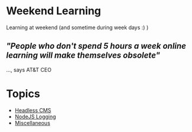 # Weekend Learning
Learning at weekend (and sometime during week days :) )

## *"People who don't spend 5 hours a week online learning will make themselves obsolete"*
..., says AT&T CEO

# Topics
- [Headless CMS](HeadlessCMS.md)
- [NodeJS Logging](NodeJSLogging.md)
- [Miscellaneous](Misc.md)

